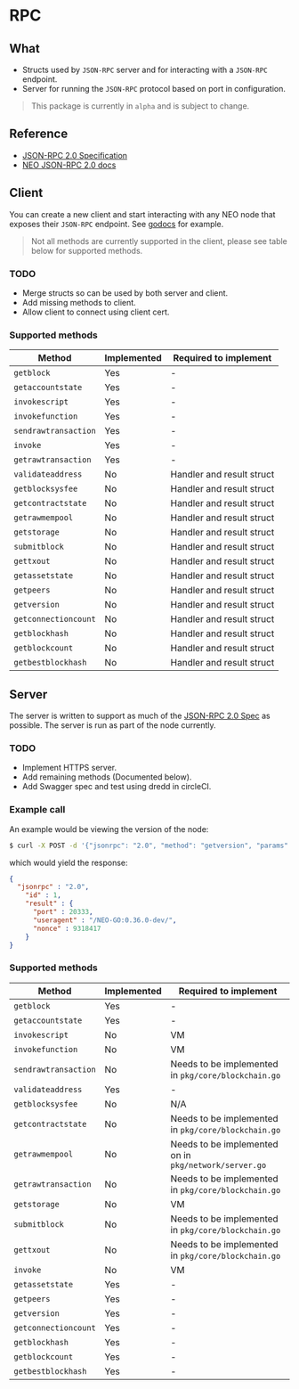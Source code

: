 # RPC

## What

* Structs used by `JSON-RPC` server and for interacting with a `JSON-RPC` endpoint.
* Server for running the `JSON-RPC` protocol based on port in configuration.

> This package is currently in `alpha` and is subject to change.

## Reference

* [JSON-RPC 2.0 Specification](http://www.jsonrpc.org/specification)
* [NEO JSON-RPC 2.0 docs](http://docs.neo.org/en-us/node/api.html)

## Client

You can create a new client and start interacting with any NEO node that exposes their
`JSON-RPC` endpoint. See [godocs](https://godoc.org/github.com/CityOfZion/neo-go/pkg/rpc) for example.

> Not all methods are currently supported in the client, please see table below for supported methods.

### TODO

* Merge structs so can be used by both server and client.
* Add missing methods to client.
* Allow client to connect using client cert. 

### Supported methods

| Method  | Implemented | Required to implement |
| ------- | ------------| --------------------- | 
| `getblock` | Yes | - |
| `getaccountstate` | Yes | - |
| `invokescript` | Yes | - |
| `invokefunction` | Yes | - |
| `sendrawtransaction` | Yes | - |
| `invoke` | Yes | - |
| `getrawtransaction` | Yes | - |
| `validateaddress` | No | Handler and result struct |
| `getblocksysfee` | No | Handler and result struct |
| `getcontractstate` | No | Handler and result struct |
| `getrawmempool` | No | Handler and result struct |
| `getstorage` | No | Handler and result struct |
| `submitblock` | No | Handler and result struct |
| `gettxout` | No | Handler and result struct |
| `getassetstate` | No | Handler and result struct |
| `getpeers` | No | Handler and result struct |
| `getversion` | No | Handler and result struct |
| `getconnectioncount` | No | Handler and result struct |
| `getblockhash` | No | Handler and result struct |
| `getblockcount` | No | Handler and result struct |
| `getbestblockhash` | No | Handler and result struct |

## Server

The server is written to support as much of the [JSON-RPC 2.0 Spec](http://www.jsonrpc.org/specification) as possible. The server is run as part of the node currently.

### TODO

* Implement HTTPS server.
* Add remaining methods (Documented below).
* Add Swagger spec and test using dredd in circleCI.

### Example call

An example would be viewing the version of the node:

```bash
$ curl -X POST -d '{"jsonrpc": "2.0", "method": "getversion", "params": [], "id": 1}' http://localhost:20332
```

which would yield the response:

```json
{
  "jsonrpc" : "2.0",
    "id" : 1,
    "result" : {
      "port" : 20333,
      "useragent" : "/NEO-GO:0.36.0-dev/",
      "nonce" : 9318417
    }
}
```

### Supported methods

| Method  | Implemented | Required to implement |
| ------- | ------------| --------------------- | 
| `getblock` | Yes | - |
| `getaccountstate` | Yes | - |
| `invokescript` | No | VM |
| `invokefunction` | No | VM |
| `sendrawtransaction` | No | Needs to be implemented in `pkg/core/blockchain.go` |
| `validateaddress` | Yes | - |
| `getblocksysfee` | No | N/A |
| `getcontractstate` | No | Needs to be implemented in `pkg/core/blockchain.go` |
| `getrawmempool` | No | Needs to be implemented on in `pkg/network/server.go` |
| `getrawtransaction` | No | Needs to be implemented in `pkg/core/blockchain.go` |
| `getstorage` | No | VM |
| `submitblock` | No | Needs to be implemented in `pkg/core/blockchain.go` |
| `gettxout` | No | Needs to be implemented in `pkg/core/blockchain.go` |
| `invoke` | No | VM |
| `getassetstate` | Yes |-|
| `getpeers` | Yes | - |
| `getversion` | Yes | - |
| `getconnectioncount` | Yes | - |
| `getblockhash` | Yes | - |
| `getblockcount` | Yes | - |
| `getbestblockhash` | Yes | - |
